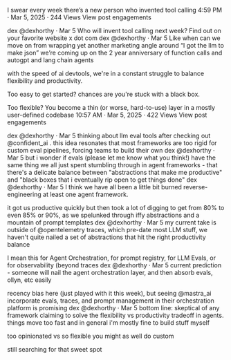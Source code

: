 I swear every week there’s a new person who invented tool calling
4:59 PM · Mar 5, 2025
·
244
 Views
View post engagements

dex
@dexhorthy
·
Mar 5
Who will invent tool calling next week? Find out on your favorite website x dot com
dex
@dexhorthy
·
Mar 5
Like when can we move on from wrapping yet another marketing angle around “I got the llm to make json” we’re coming up on the 2 year anniversary of function calls and autogpt and lang chain agents


with the speed of ai devtools, we're in a constant struggle to balance flexibility and productivity. 

Too easy to get started? chances are you're stuck with a black box.

Too flexible? You become a thin (or worse, hard-to-use) layer in a mostly user-defined codebase
10:57 AM · Mar 5, 2025
·
422
 Views
View post engagements

dex
@dexhorthy
·
Mar 5
thinking about llm eval tools after checking out  
@confident_ai
. this idea resonates that most frameworks are too rigid for custom eval pipelines, forcing teams to build their own
dex
@dexhorthy
·
Mar 5
but i wonder if evals (please let me know what you think!) have the same thing we all just spent stumbling through in agent frameworks - that there's a delicate balance between "abstractions that make me productive" and "black boxes that i eventually rip open to get things done"
dex
@dexhorthy
·
Mar 5
I think we have all been a little bit burned reverse-engineering at least one agent framework.

it got us productive quickly but then took a lot of digging to get from 80% to even 85% or 90%, as we spelunked through iffy abstractions and a mountain of prompt templates
dex
@dexhorthy
·
Mar 5
my current take is outside of 
@opentelemetry
  traces, which pre-date most LLM stuff, we haven't quite nailed a set of abstractions that hit the right productivity balance

I mean this for Agent Orchestration, for prompt registry, for LLM Evals, or for observability (beyond traces
dex
@dexhorthy
·
Mar 5
current prediction - someone will nail the agent orchestration layer, and then absorb evals, ollyn, etc easily

recency bias here (just played with it this week), but seeing 
@mastra_ai
 incorporate evals, traces, and prompt management in their orchestration platform is promising
dex
@dexhorthy
·
Mar 5
bottom line: skeptical of any framework claiming to solve the flexibility vs productivity tradeoff in agents. things move too fast and in general i'm mostly fine to build stuff myself

too opinionated vs so flexible you might as well do custom

still searching for that sweet spot
